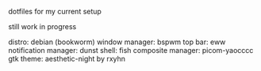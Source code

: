 dotfiles for my current setup

still work in progress

distro: debian (bookworm)
window manager: bspwm
top bar: eww
notification manager: dunst
shell: fish
composite manager: picom-yaocccc
gtk theme: aesthetic-night by rxyhn
